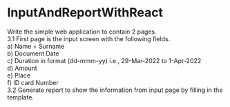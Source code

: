 # InputAndReportWithReact
Write the simple web application to contain 2 pages.  
3.1 First page is the input screen with the following fields.  
a) Name + Surname  
b) Document Date  
c) Duration in format (dd-mmm-yy) i.e., 29-Mar-2022 to 1-Apr-2022  
d) Amount  
e) Place  
f) ID card Number  
3.2 Generate report to show the information from input page by filling in the template.
